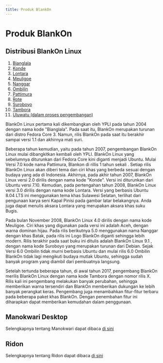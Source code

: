 ```yaml
---
title: Produk BlankOn
---
```


# Produk BlankOn

## Distribusi BlankOn Linux

  1. [Bianglala](ProdukBlankOn/1/README.md)
  2. [Konde](ProdukBlankOn/2/README.md)
  3. [Lontara](ProdukBlankOn/3/README.md)
  4. [Meuligoe](ProdukBlankOn/4/README.md)
  5. [Nanggar](ProdukBlankOn/5/README.md)
  6. [Ombilin](ProdukBlankOn/6/README.md)
  7. [Pattimura](ProdukBlankOn/7/README.md)
  8. [Rote](ProdukBlankOn/8/README.md)
  9. [Suroboyo](ProdukBlankOn/9/README.md)
  10. [Tambora](ProdukBlankOn/10/README.md)
  11. [Uluwatu (dalam proses pengembangan)](ProdukBlankOn/11/README.md)

BlankOn Linux pertama kali dikembangkan oleh YPLI pada tahun 2004 dengan nama kode "Bianglala". Pada saat itu, BlankOn merupakan turunan dari distro Fedora Core 3. Namun, rilis BlankOn pada saat itu berakhir sampai versi 1.1 dan akhirnya mati suri.

Beberapa tahun kemudian, yaitu pada tahun 2007, pengembangan BlankOn Linux mulai dibangkitkan kembali oleh YPLI. BlankOn Linux yang sebelumnya diturunkan dari Fedora Core kini diganti menjadi Ubuntu. Mulai Versi 7.0 kode nama Pattimura, Blankon di rillis 1 tahun sekali . Setiap rilis BlankOn Linux akan diberi tema dan ciri khas yang berbeda sesuai dengan budaya yang ada di Indonesia. Akhirnya, pada akhir tahun 2007, BlankOn Linux versi 2.0 dirilis dengan nama kode "Konde". Versi ini diturunkan dari Ubuntu versi 7.10. Kemudian, pada pertengahan tahun 2008, BlankOn Linux versi 3.0 dirilis dengan nama kode Lontara. Versi yang berbasis Ubuntu 8.04 LTS ini menggunakan tema khas Sulawesi Selatan, terlihat dari pengunaan karya seni Kapal Pinisi pada gambar latar belakangnya. Anda juga dapat menulis aksara Lontara yang merupakan aksara khas suku Bugis.

Pada bulan November 2008, BlankOn Linux 4.0 dirilis dengan nama kode Meuligoe. Ciri khas yang digunakan pada versi ini adalah Aceh, dengan warna dominan hijau. Pada rilis berikutnya 5.0 menggunakan nama Nanggar dengan khas Batak, pada rilis ini Logo BlankOn diganti sehingga lebih modern. Rilis terakhir pada saat buku ini ditulis adalah BlankOn Linux 9.1 , dengan nama kode Suroboyo yang merupakan turunan dari Debian. Sejak Versi 6.0 Ombilin tidak murni berbasis Ubuntu dan mulai rilis 6.0 Ombilin BlankOn tidak lagi mengikuti budaya mutlak Ubuntu, sehingga sudah banyak program yang diambil dari pembuatnya langsung.

Setelah tertunda beberapa tahun, di awal tahun 2017, pengembang BlankOn merilis BlankOn Linux dengan nama kode Tambora dengan nomor rilis X. Rilis kali ini pengembang melakukan banyak perubahan, sehingga memberikan warna tersendiri dan BlankOn memberikan dukungan ke lebih banyak perangkat keras. Pengembang juga menambahkan fitur-fitur terbaru pada beberapa paket khas BlankOn. Dengan penembahan fitur ini diharapkan dapat memberikan kemudahan dalam penggunaan.

## Manokwari Desktop

Selengkapnya tentang Manokwari dapat dibaca [di sini](/ProdukBlankOn/Manokwari.md)

## Ridon

Selengkapnya tentang Ridon dapat dibaca [di sini](/ProdukBlankOn/Ridon.md)
